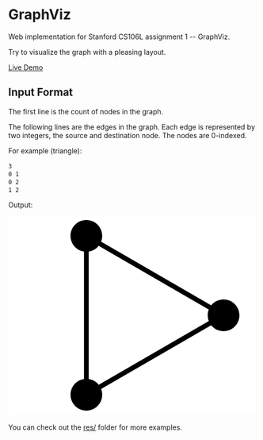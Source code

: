 # GraphViz

Web implementation for Stanford CS106L assignment 1 -- GraphViz.

Try to visualize the graph with a pleasing layout.

[Live Demo](https://jaxvanyang.github.io/graphviz)

## Input Format

The first line is the count of nodes in the graph.

The following lines are the edges in the graph. Each edge is represented by two integers, the source and destination node. The nodes are 0-indexed.

For example (triangle):

```text
3
0 1
0 2
1 2
```

Output:

![triangle](images/triangle.png)

You can check out the [res/](res/) folder for more examples.